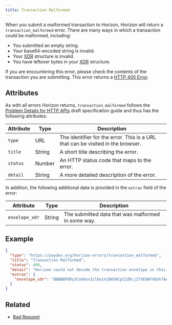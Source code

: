 ```yaml
---
title: Transaction Malformed
---
```


When you submit a malformed transaction to Horizon, Horizon will return a `transaction_malformed`
error. There are many ways in which a transaction could be malformed, including:

- You submitted an empty string.
- Your base64-encoded string is invalid.
- Your [XDR](../../learn/xdr.md) structure is invalid.
- You have leftover bytes in your [XDR](../../learn/xdr.md) structure.

If you are encountering this error, please check the contents of the transaction you are
submitting. This error returns a
[HTTP 400 Error](https://developer.mozilla.org/en-US/docs/Web/HTTP/Response_codes).

## Attributes

As with all errors Horizon returns, `transaction_malformed` follows the
[Problem Details for HTTP APIs](https://tools.ietf.org/html/draft-ietf-appsawg-http-problem-00)
draft specification guide and thus has the following attributes:

| Attribute   | Type   | Description                                                                     |
| ----------- | ------ | ------------------------------------------------------------------------------- |
| `type`      | URL    | The identifier for the error.  This is a URL that can be visited in the browser.|
| `title`     | String | A short title describing the error.                                             |
| `status`    | Number | An HTTP status code that maps to the error.                                     |
| `detail`    | String | A more detailed description of the error.                                       |

In addition, the following additional data is provided in the `extras` field of the error:

| Attribute      | Type   | Description                                        |
|----------------|--------|----------------------------------------------------|
| `envelope_xdr` | String | The submitted data that was malformed in some way. |

## Example

```json
{
  "type": "https://paydex.org/horizon-errors/transaction_malformed",
  "title": "Transaction Malformed",
  "status": 400,
  "detail": "Horizon could not decode the transaction envelope in this request. A transaction should be an XDR TransactionEnvelope struct encoded using base64.  The envelope read from this request is echoed in the `extras.envelope_xdr` field of this response for your convenience.",
  "extras": {
    "envelope_xdr": "BBBBBPORy3CoX6ox2ilbeiVjBA5WlpCSZRcjZ7VE9Wf4QVk7AAAAZAAAQz0AAAACAAAAAAAAAAAAAAABAAAAAAAAAAEAAAAA85HLcKhfqjHaKVt6JWMEDlaWkJJlFyNntUT1Z/hBWTsAAAAAAAAAAAL68IAAAAAAAAAAARN17BEAAABAA9Ad7OKc7y60NT/JuobaHOfmuq8KbZqcV6G/es94u9yT84fi0aI7tJsFMOyy8cZ4meY3Nn908OU+KfRWV40UCw=="
  }
}
```

## Related

- [Bad Request](./bad-request.md)

